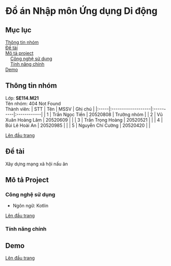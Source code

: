 # Đồ án Nhập môn Ứng dụng Di động
<a name="top"><a>
## Mục lục

[Thông tin nhóm](#info)\
[Đề tài](#topic)\
[Mô tả project](#project)\
&nbsp;&nbsp;&nbsp; [Công nghệ sử dụng](#use)\
&nbsp;&nbsp;&nbsp; [Tính năng chính](#main-feature)\
[Demo](#demo)

## Thông tin nhóm <a name="info"></a>

Lớp: **SE114.M21** \
Tên nhóm: 404 Not Found \
Thành viên:
| STT  | Tên                | MSSV      | Ghi chú     |
|:-----|:-------------------|:----------|:------------|
|  1   |  Trần Ngọc Tiến    |  20520808 | Trưởng nhóm |
|  2   |  Vũ Xuân Hoàng Lâm |  20520609 |             |
|  3   |  Trần Trọng Hoàng  |  20520521 |             |
|  4   |  Bùi Lê Hoài An    |  20520985 |             |
|  5   |  Nguyễn Chí Cường  |  20520420 |             |

[Lên đầu trang](#top)
## Đề tài <a name="topic"></a>

Xây dựng mạng xã hội nấu ăn

## Mô tả Project <a name="project"></a>

### Công nghệ sử dụng <a name="use"></a>

- Ngôn ngữ: Kotlin

[Lên đầu trang](#top)
### Tính năng chính <a name="main-feature"></a>

## Demo <a name="demo"></a>
  
[Lên đầu trang](#top)
